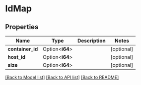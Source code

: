 # IdMap

## Properties

Name | Type | Description | Notes
------------ | ------------- | ------------- | -------------
**container_id** | Option<**i64**> |  | [optional]
**host_id** | Option<**i64**> |  | [optional]
**size** | Option<**i64**> |  | [optional]

[[Back to Model list]](../README.md#documentation-for-models) [[Back to API list]](../README.md#documentation-for-api-endpoints) [[Back to README]](../README.md)


